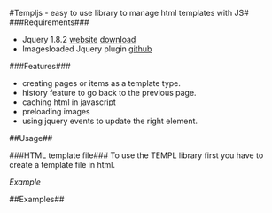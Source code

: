 #Templjs - easy to use library to manage html templates with JS#
###Requirements###
* Jquery 1.8.2 [website](http://www.jquery.com) [download](http://code.jquery.com/jquery-1.8.3.min.js)
* Imagesloaded Jquery plugin [github](https://github.com/desandro/imagesloaded)

###Features###
* creating pages or items as a template type.
* history feature to go back to the previous page.
* caching html in javascript
* preloading images
* using jquery events to update the right element. 

##Usage##

###HTML template file###
To use the TEMPL library first you have to create a template file in html. 

_*Example*_

	

##Examples##

